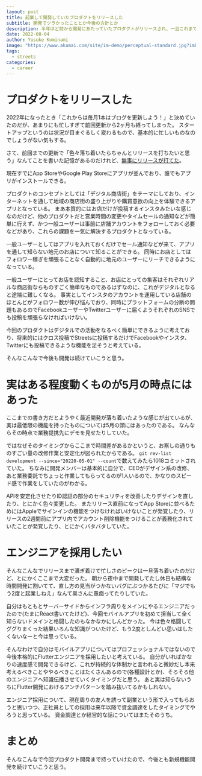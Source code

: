 ```yaml
---
layout: post
title: 起業して開発していたプロダクトをリリースした
subtitle: 開発でツラかったこととか今後の方針とか
description: 半年ほど前から開発にあたっていたプロダクトがリリースされ、一旦これまでの振り返りと今後の展望についてまとめる
date: 2022-08-04
author: Yusuke Kominami
image: "https://www.akamai.com/site/im-demo/perceptual-standard.jpg?imbypass=true"
tags:
  - streets
categories:
  - career
---
```


# プロダクトをリリースした

2022年になったとき「これからは毎月1本はブログを更新しよう！」と決めていたのだが、あまりにも忙しすぎて前回更新から2ヶ月も経ってしまった。
スタートアップというのは状況が目まぐるしく変わるもので、基本的に忙しいものなのでしょうがない気もする。

さて、前回までの更新で「色々落ち着いたらちゃんとリリースを打ちたいと思う」なんてことを書いた記憶があるのだけれど、[無事にリリースが打てた](https://streets.jp/news/launch)。

現在すでにApp StoreやGoogle Play Storeにアプリが並んでおり、誰でもアプリがインストールできる。

プロダクトのコンセプトとしては「デジタル商店街」をテーマにしており、インターネットを通して地域の商店街の盛り上がりや購買意欲の向上を体験できるアプリとなっている。
まあ本質的にはお店だけが投稿するインスタみたいな感じなのだけど、他のプロダクトだと営業時間の変更やタイムセールの通知などが簡単に行えず、かつ一般ユーザーは事前に店舗アカウントをフォローしておく必要などがあり、これらの課題を一気に解決するプロダクトとなっている。

一般ユーザーとしてはアプリを入れておくだけでセール通知などが来て、アプリを通して知らない地元のお店について知ることができる。
同時にお店としてはフォロワー稼ぎを頑張ることなく自動的に地元のユーザーにリーチできるようになっている。

一般ユーザーにとってお店を認知すること、お店にとっての集客はそれぞれリアルな商店街ならものすごく簡単なものであるはずなのに、これがデジタルとなると途端に難しくなる。
事実としてインスタのアカウントを運用している店舗のほとんどがフォロワー数が伸び悩んでおり、同時にプラットフォームの分断の問題もあるのでFacebookユーザーやTwitterユーザーに届くようそれぞれのSNSでも投稿を頑張らなければいけない。

今回のプロダクトはデジタルでの活動をなるべく簡単にできるように考えており、将来的にはクロス投稿でStreetsに投稿するだけでFacebookやインスタ、Twitterにも投稿できるような機能を足そうと考えている。

そんなこんなで今後も開発は続けていこうと思う。

# 実はある程度動くものが5月の時点にはあった

ここまでの書き方だとようやく最近開発が落ち着いたような感じが出ているが、実は最低限の機能を持ったものについては5月の頭にはあったのである。
なんならその時点で業務提携先にデモを見せたりしていた。

ではなぜそのタイミングからここまで時間差があるかというと、お察しの通りものすごい量の改修作業と安定化が図られたからである。
`git rev-list development --since="20220-05-01" --count`で数えてみたら1018コミットされていた。
ちなみに開発メンバーは基本的に自分で、CEOがデザイン系の改修、あと業務委託でちょっと作業してもらってるのが1人いるので、かなりのスピード感で作業をしていたのがわかる。

APIを安定化させたりID認証の部分のセキュリティを改善したりデザインを直したり、とにかく色々変更した。
またリリース直前になってApp Storeに並べるためにはAppleでサインインの機能をつけなければいけないことが発覚したり、リリースの2週間前にアプリ内でアカウント削除機能をつけることが義務化されていたことが発覚したり、とにかくバタバタしていた。

# エンジニアを採用したい

そんなこんなでリリースまで漕ぎ着けて忙しさのピークは一旦落ち着いたのだけど、とにかくここまで大変だった。
朝から夜中まで開発してたし休日も結構な時間開発に割いてて、直し方の見当がつかないバグにぶつかるたびに「マジでもう2度と起業しねえ」なんて奥さんに愚痴ってたりしていた。

自分はもともとサーバーサイドからインフラ周りをメインにやるエンジニアだったので(たまにReact書いてたけど)、今回モバイルアプリを初めて担当して全く知らないドメインと格闘したのもなかなかにしんどかった。
今は色々格闘してググりまくった結果いろんな知識がついたけど、もう2度としんどい思いはしたくないなーと今は思っている。

そんなわけで自分はモバイルアプリについてはプロフェッショナルではないので今後本格的にFlutterエンジニアを採用したいと考えている。
自分がいればかなりの速度感で開発できるけど、これが持続的な体制かと言われると微妙だし本来考えるべきことややるべきことはたくさんあるので(各種設計とか)、そろそろ他のエンジニアへ知識伝播させていくタイミングだと思う。
あと実は知らないうちにFlutter開発におけるアンチパターンを踏み抜いてるかもしれない。

エンジニア採用について、現在周りの友人を誘って副業という形で入ってもらおうと思いつつ、正社員としての採用は来年以降で資金調達をしたタイミングでやろうと思っている。
資金調達とか経営的な話についてはまたそのうち。

# まとめ

そんなこんなで今回プロダクト開発まで持っていけたので、今後とも新規機能開発を続けていこうと思う。
